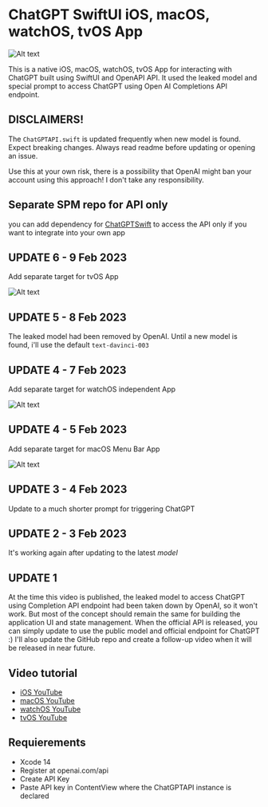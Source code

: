# ChatGPT SwiftUI iOS, macOS, watchOS, tvOS App

![Alt text](https://imagizer.imageshack.com/v2/640x480q90/922/hmlopw.png "image")

This is a native iOS, macOS, watchOS, tvOS App for interacting with ChatGPT built using SwiftUI and OpenAPI API. It used the leaked model and special prompt to access ChatGPT using Open AI Completions API endpoint.

## DISCLAIMERS!
The `ChatGPTAPI.swift` is updated frequently when new model is found. Expect breaking changes. Always read readme before updating or opening an issue.

Use this at your own risk, there is a possibility that OpenAI might ban your account using this approach! I don't take any responsibility.

## Separate SPM repo for API only
you can add dependency for [ChatGPTSwift](https://github.com/alfianlosari/ChatGPTSwift) to access the API only if you want to integrate into your own app

## UPDATE 6 - 9 Feb 2023

Add separate target for tvOS App

![Alt text](https://imagizer.imageshack.com/v2/640x480q90/924/3cnQLj.png "image")

## UPDATE 5 - 8 Feb 2023
The leaked model had been removed by OpenAI. Until a new model is found, i'll use the default `text-davinci-003`

## UPDATE 4 - 7 Feb 2023

Add separate target for watchOS independent App

![Alt text](https://imagizer.imageshack.com/v2/640x480q90/923/Hk89yV.png "image")

## UPDATE 4 - 5 Feb 2023
Add separate target for macOS Menu Bar App

![Alt text](https://imagizer.imageshack.com/v2/640x480q90/923/CufOj0.png "image")

## UPDATE 3 - 4 Feb 2023
Update to a much shorter prompt for triggering ChatGPT

## UPDATE 2 - 3 Feb 2023
It's working again after updating to the latest *model*

## UPDATE 1
At the time this video is published, the leaked model to access ChatGPT using Completion API endpoint had been taken down by OpenAI, so it won't work. But most of the concept should remain the same for building the application UI and state management. When the official API is released, you can simply update to use the public model and official endpoint for ChatGPT :) I'll also update the GitHub repo and create a follow-up video when it will be released in near future.

## Video tutorial
- [iOS YouTube](https://youtu.be/PLEgTCT20zU)
- [macOS YouTube](https://youtu.be/Wl1cDvwpJoE)
- [watchOS YouTube](https://youtu.be/DwXy0gKz1GY)
- [tvOS YouTube](https://youtu.be/7RQHG7GXJ_U)

## Requierements
- Xcode 14 
- Register at openai.com/api
- Create API Key
- Paste API key in ContentView where the ChatGPTAPI instance is declared
